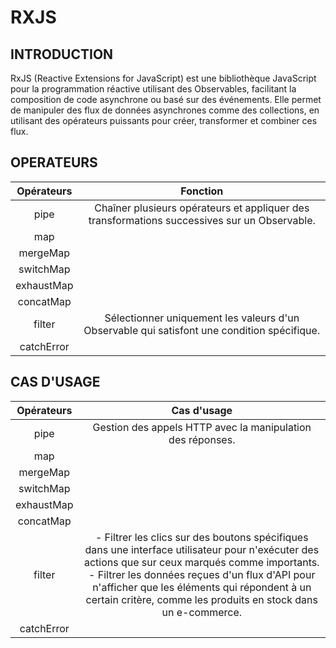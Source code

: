 # RXJS

## INTRODUCTION
RxJS (Reactive Extensions for JavaScript) est une bibliothèque JavaScript pour la programmation réactive utilisant des Observables, facilitant la composition de code asynchrone ou basé sur des événements. Elle permet de manipuler des flux de données asynchrones comme des collections, en utilisant des opérateurs puissants pour créer, transformer et combiner ces flux.

## OPERATEURS
| Opérateurs | Fonction |
| :---: | :---: |
| pipe | Chaîner plusieurs opérateurs et appliquer des transformations successives sur un Observable. |
| map |  |
| mergeMap |  |
| switchMap |  |
| exhaustMap |  |
| concatMap |  |
| filter | Sélectionner uniquement les valeurs d'un Observable qui satisfont une condition spécifique. |
| catchError |  |

## CAS D'USAGE
| Opérateurs | Cas d'usage |
| :---: | :---: |
| pipe | Gestion des appels HTTP avec la manipulation des réponses. |
| map |  |
| mergeMap |  |
| switchMap |  |
| exhaustMap |  |
| concatMap |  |
| filter | - Filtrer les clics sur des boutons spécifiques dans une interface utilisateur pour n'exécuter des actions que sur ceux marqués comme importants. <br> - Filtrer les données reçues d'un flux d'API pour n'afficher que les éléments qui répondent à un certain critère, comme les produits en stock dans un e-commerce. |
| catchError |  |
